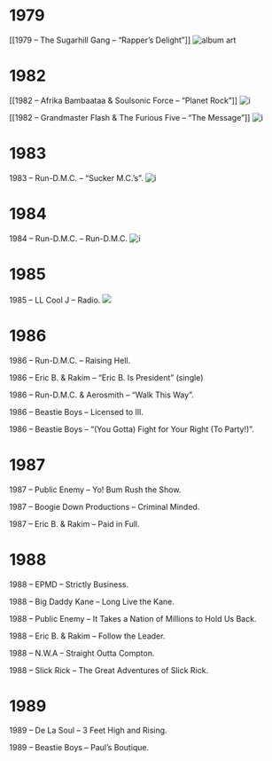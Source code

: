 # 1979
[[1979 – The Sugarhill Gang – “Rapper’s Delight”]]
![album art](https://upload.wikimedia.org/wikipedia/commons/thumb/7/7b/Rapper%27s_Delight_%28Long_version%29_by_Sugarhill_Gang_US_12-inch_vinyl_red_label.png/250px-Rapper%27s_Delight_%28Long_version%29_by_Sugarhill_Gang_US_12-inch_vinyl_red_label.png)

# 1982
[[1982 – Afrika Bambaataa & Soulsonic Force – “Planet Rock”]]
![i](https://upload.wikimedia.org/wikipedia/commons/thumb/f/f4/Planet_rock_by_afrika_bambaataa_and_the_soul_sonic_force_US_7-inch_vocal_side_%28orange_label%29.png/250px-Planet_rock_by_afrika_bambaataa_and_the_soul_sonic_force_US_7-inch_vocal_side_%28orange_label%29.png)

[[1982 – Grandmaster Flash & The Furious Five – “The Message”]]
![i](https://upload.wikimedia.org/wikipedia/en/f/fa/The_MessageGMF.jpg)

# 1983
1983 – Run-D.M.C. – “Sucker M.C.’s”. 
![i](https://upload.wikimedia.org/wikipedia/en/0/04/It%27s_Like_That_Sucker_MC%27s_by_Run_DMC_US_12-inch_retail.png)

# 1984
1984 – Run-D.M.C. – Run-D.M.C. 
![i](https://upload.wikimedia.org/wikipedia/en/4/47/Run-D.M.C._%28Run-D.M.C._album_-_cover_art%29.jpg)

# 1985
1985 – LL Cool J – Radio. 
![](https://upload.wikimedia.org/wikipedia/en/3/3f/Radio_LLcoolJ.jpg)

# 1986
1986 – Run-D.M.C. – Raising Hell. 

1986 – Eric B. & Rakim – “Eric B. Is President” (single)

1986 – Run-D.M.C. & Aerosmith – “Walk This Way”. 

1986 – Beastie Boys – Licensed to Ill. 

1986 – Beastie Boys – “(You Gotta) Fight for Your Right (To Party!)”. 

# 1987
1987 – Public Enemy – Yo! Bum Rush the Show. 

1987 – Boogie Down Productions – Criminal Minded. 

1987 – Eric B. & Rakim – Paid in Full. 

# 1988
1988 – EPMD – Strictly Business. 

1988 – Big Daddy Kane – Long Live the Kane. 

1988 – Public Enemy – It Takes a Nation of Millions to Hold Us Back. 

1988 – Eric B. & Rakim – Follow the Leader. 

1988 – N.W.A – Straight Outta Compton. 

1988 – Slick Rick – The Great Adventures of Slick Rick. 

# 1989
1989 – De La Soul – 3 Feet High and Rising. 

1989 – Beastie Boys – Paul’s Boutique. 



